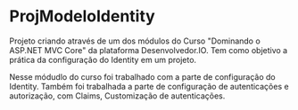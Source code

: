 # ProjModeloIdentity
Projeto criando através de um dos módulos do Curso "Dominando o ASP.NET MVC Core" da plataforma Desenvolvedor.IO. Tem como objetivo a prática da configuração do Identity em um projeto.   


Nesse módudlo do curso foi trabalhado com a parte de configuração do Identity. Também foi trabalhada a parte de configuração de autenticações e autorização, com Claims, Customização de autenticações. 
